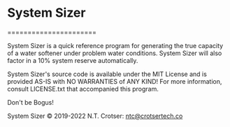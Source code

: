 # System Sizer

======================

System Sizer is a quick reference program for generating the true capacity of a water softener under problem water conditions. System Sizer will also factor in a 10% system reserve automatically.

System Sizer's source code is available under the MIT License and is provided AS-IS with NO WARRANTIES of ANY KIND! 
For more information, consult LICENSE.txt that accompanied this program.

Don't be Bogus!

System Sizer © 2019-2022 N.T. Crotser: ntc@crotsertech.co
